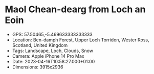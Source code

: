 # Maol Chean-dearg from Loch an Eoin

- GPS: 57.50465,-5.469633333333333
- Location: Ben-damph Forest, Upper Loch Torridon, Wester Ross, Scotland, United Kingdom
- Tags: Landscape, Loch, Clouds, Snow
- Camera: Apple iPhone 14 Pro Max
- Date: 2023-04-16T10:58:27.000+01:00
- Dimensions: 3915x2936
